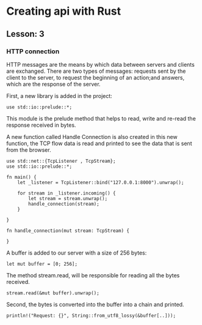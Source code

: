 # Creating api with Rust

## Lesson: 3

### HTTP connection

HTTP messages are the means by which data between servers and clients are exchanged. There are two types of messages: requests sent by the client to the server, to request the beginning of an action;and answers, which are the response of the server.

First, a new library is added in the project:

``` use std::io::prelude::*; ```

This module is the prelude method that helps to read, write and re-read the response received in bytes.

A new function called Handle Connection is also created in this new function, the TCP flow data is read and printed to see the data that is sent from the browser.

```
use std::net::{TcpListener , TcpStream};
use std::io::prelude::*;

fn main() {
    let _listener = TcpListener::bind("127.0.0.1:8000").unwrap();

    for stream in _listener.incoming() {
        let stream = stream.unwrap();
        handle_connection(stream);
    }

}

fn handle_connection(mut stream: TcpStream) {

}
```

A buffer is added to our server with a size of 256 bytes:

```let mut buffer = [0; 256]; ```

The method stream.read, will be responsible for reading all the bytes received.

``` stream.read(&mut buffer).unwrap(); ```

Second, the bytes is converted into the buffer into a chain and printed.

``` println!("Request: {}", String::from_utf8_lossy(&buffer[..])); ```
